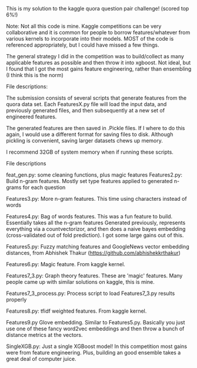This is my solution to the kaggle quora question pair challenge! (scored top 6%!)

Note: Not all this code is mine. Kaggle competitions can be very collaborative and it is common for people to borrow features/whatever from various kernels to incorporate into their models. MOST of the code is referenced appropriately, but I could have missed a few things.

The general strategy I did in the competition was to build/collect as many applicable features as possible and then throw it into xgboost. Not ideal, but I found that I got the most gains feature engineering, rather than ensembling (I think this is the norm)

File descriptions:

The submission consists of several scripts that generate features from the quora data set. Each FeaturesX.py file will load the input data, and previously generated files, and then subsequently at a new set of engineered features.

The generated features are then saved in .Pickle files. If I where to do this again, I would use a different format for saving files to disk. Although pickling is convenient, saving larger datasets chews up memory.

I recommend 32GB of system memory when if running these scripts.

File descriptions

feat_gen.py: some cleaning functions, plus magic features
Features2.py: Build n-gram features. Mostly set type features applied to generated n-grams for each question

Features3.py: More n-gram features. This time using characters instead of words

Features4.py: Bag of words features. This was a fun feature to build. Essentially takes all the n-gram features
Generated previously, represents everything via a countvectorizor, and then does a naive bayes embedding (cross-validated out of fold prediction). I got some large gains out of this.

Features5.py: Fuzzy matching features and GoogleNews vector embedding distances, from Abhishek Thakur (https://github.com/abhishekkrthakur)

Features6.py: Magic feature. From kaggle kernel.

Features7_3.py: Graph theory features. These are 'magic' features. Many people came up with similar solutions on kaggle, this is mine.

Features7_3_process.py: Process script to load Features7_3.py results properly

Features8.py: tfidf weighted features. From kaggle kernel.

Features9.py Glove embedding. Similar to Features5.py. Basically you just use one of these fancy word2vec embeddings and then throw a bunch of distance metrics at the vectors.

SingleXGB.py: Just a single XGBoost model! In this competition most gains were from feature engineering. Plus, building an good ensemble takes a great deal of computer juice.



